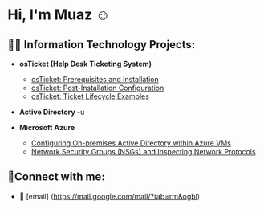 <h1>Hi, I'm Muaz ☺</h1>

<h2>👨‍💻 Information Technology Projects:</h2>

- <b>osTicket (Help Desk Ticketing System)</b>
  - [osTicket: Prerequisites and Installation](https://github.com/muazkal/osticket-prereqs)
  - [osTicket: Post-Installation Configuration](https://github.com/muazkal/post-install-config)
  - [osTicket: Ticket Lifecycle Examples](https://github.com/muazkal/ticket-lifecycle)

- <b>Active Directory</b>
  -u
  
  
- <b>Microsoft Azure</b>
  - [Configuring On-premises Active Directory within Azure VMs](https://github.com/muazkal/configure-ad)
  - [Network Security Groups (NSGs) and Inspecting Network Protocols](https://github.com/muazkal/azure-network-protocols)

<h2>🤳Connect with me:</h2>

  - 📧 [email] (<a>https://mail.google.com/mail/?tab=rm&ogbl</a>)
